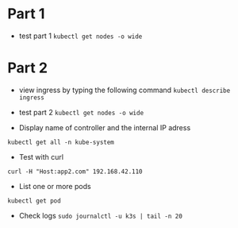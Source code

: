 # Part 1

- test part 1
  `kubectl get nodes -o wide`

# Part 2

- view ingress by typing the following command
  `kubectl describe ingress`

- test part 2
  `kubectl get nodes -o wide`

- Display name of controller and the internal IP adress

`kubectl get all -n kube-system`

- Test with curl

`curl -H "Host:app2.com" 192.168.42.110`

- List one or more pods

`kubectl get pod`

- Check logs
  `sudo journalctl -u k3s | tail -n 20`
